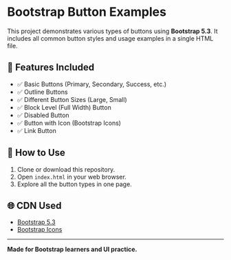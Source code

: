 # Bootstrap Button Examples

This project demonstrates various types of buttons using **Bootstrap 5.3**. It includes all common button styles and usage examples in a single HTML file.

## 🚀 Features Included

- ✅ Basic Buttons (Primary, Secondary, Success, etc.)
- ✅ Outline Buttons
- ✅ Different Button Sizes (Large, Small)
- ✅ Block Level (Full Width) Button
- ✅ Disabled Button
- ✅ Button with Icon (Bootstrap Icons)
- ✅ Link Button

## 🔧 How to Use

1. Clone or download this repository.
2. Open `index.html` in your web browser.
3. Explore all the button types in one page.

## 🌐 CDN Used

- [Bootstrap 5.3](https://getbootstrap.com/)
- [Bootstrap Icons](https://icons.getbootstrap.com/)

---

**Made for Bootstrap learners and UI practice.**
